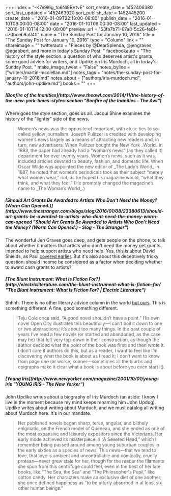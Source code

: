 +++
index = "-K7e9i6g_to6Ni9BVtvE"
sort_create_date = 1452406380
sort_last_updated = 1452463920
sort_publish_date = 1452445200
create_date = "2016-01-09T22:13:00-08:00"
publish_date = "2016-01-10T09:00:00-08:00"
date = "2016-01-10T09:00:00-08:00"
last_updated = "2016-01-10T14:12:00-08:00"
preview_url = "53fa7b71-07a8-5c26-fe6f-c70bceb9a040"
name = "The Sunday Post for January 10, 2016"
title = "The Sunday Post for January 10, 2016"
type = "Column"
link = ""
shareimage = ""
twitterauto = "Pieces by @DearSplenda, @jengraves, @egabbert, and more in today's Sunday Post. "
facebookauto = "The history of the style section. a question of who deserves artist's grants, some good advice for writers, and Updike on Iris Murdoch, all in today's Sunday Post. "
make_image_tweet = "False"
notes_byline = ["writers/martin-mcclellan.md"]
notes_tags = "notes/the-sunday-post-for-january-10-2016.md"
notes_about = ["authors/iris-murdoch.md", "authors/john-updike.md"]
books = ""
+++
<h5>[Bonfire of the Inanities](http://www.theawl.com/2014/11/the-history-of-the-new-york-times-styles-section "Bonfire of the Inanities - The Awl")</h5>

Where goes the style section, goes us all. Jacqui Shine examines the history of the "lighter" side of the news. 

<blockquote>
	Women’s news was the opposite of important, with close ties to so-called yellow journalism. Joseph Pulitzer is credited with developing women’s news largely as a means of attracting new readers and, in turn, new advertisers. When Pulitzer bought the New York _World_ in 1883, the paper had already had a “woman’s news” (as they called it) department for over twenty years. Women’s news, such as it was, included articles devoted to beauty, fashion, and domestic life. When Oscar Wilde was appointed the new editor of _The Lady’s World_ in 1887, he noted that women’s periodicals took as their subject “merely what women wear,” not, as he hoped his magazine would, “what they think, and what they feel.” (He promptly changed the magazine’s name to _The Woman’s World_.)
</blockquote>

<h5>[Should Art Grants Be Awarded to Artists Who Don't Need the Money? (Worm Can Opened.)](http://www.thestranger.com/blogs/slog/2016/01/08/23380613/should-art-grants-be-awarded-to-artists-who-dont-need-the-money-worm-can-opened "Should Art Grants Be Awarded to Artists Who Don't Need the Money?  (Worm Can Opened.) - Slog - The Stranger")</h5>

The wonderful Jen Graves goes deep, and gets people on the phone, to talk about whether it matters that artists who don't need the money get grants intended to help support artists who need help. Yes, this is about David Shields, as Paul [covered earlier](http://seattlereviewofbooks.com/notes/2015/12/15/its-time-to-stop-giving-cash-awards-to-david-shields/ "The Seattle Review of Books - It&#39;s time to stop giving cash awards to David Shields"). But it's also about this deceptively tricky question: should income be considered as a factor when deciding whether to award cash grants to artists?

<h5>[The Blunt Instrument: What Is Fiction For?](http://electricliterature.com/the-blunt-instrument-what-is-fiction-for/ "The Blunt Instrument: What Is Fiction For? | Electric Literature")</h5>

Shhhh. There is no other literary advice column in the world [but ours](http://seattlereviewofbooks.com/writers/cienna-madrid/ "The Seattle Review of Books - Cienna Madrid"). This is something different. A fine, good something different.

<blockquote>Teju Cole once said, “A good novel shouldn’t have a point.” His own novel Open City illustrates this beautifully—I can’t boil it down to one or two abstractions; it’s about too many things. In the past couple of years I’ve read a few novels (or started and abandoned, as the case may be) that felt very top-down in their construction, as though the author decided what the point of the book was first, and then wrote it. I don’t care if authors do this, but as a reader, I want to feel like I’m discovering what the book is about as I read it; I don’t want to know from page one (or worse, sooner—sometimes all the blurbs and epigraphs make it clear what a book is about before you even start it).
</blockquote>

<h5>[Young Iris](http://www.newyorker.com/magazine/2001/10/01/young-iris "YOUNG IRIS - The New Yorker")</h5>

John Updike writes about a biography of Iris Murdoch (an aside: I know I live in the moment because my mind keeps renaming him John Updog). Updike writes about writing about Murduch, and we must catalog all writing about Murdoch here. It's in our mandate. 

<blockquote>Her published novels began sharp, terse, angular, and blithely enigmatic, on the French model of Queneau, and she ended as one of the most expansive and leisurely expositors since the Victorians. Her early mode achieved its masterpiece in “A Severed Head,” which I remember being passed around among young suburban couples in the early sixties as a species of news. This news—that we tend to love, that love is ambient and uncontrollable and comically, cruelly protean—never grew stale for her, though for the reader the filaments she spun from this centrifuge could feel, even in the best of her late books, like “The Sea, the Sea” and “The Philosopher's Pupil,” like cotton candy. Her characters make an exclusive diet of one another; she once defined happiness as “to be utterly absorbed in at least six other human beings.”</blockquote>

